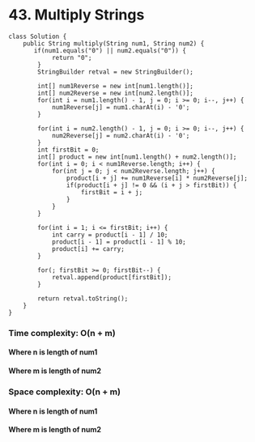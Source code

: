 # 43. Multiply Strings
```
class Solution {
    public String multiply(String num1, String num2) {
       if(num1.equals("0") || num2.equals("0")) {
    		return "0";
    	}
    	StringBuilder retval = new StringBuilder();
    	
    	int[] num1Reverse = new int[num1.length()];
    	int[] num2Reverse = new int[num2.length()];
    	for(int i = num1.length() - 1, j = 0; i >= 0; i--, j++) {
    		num1Reverse[j] = num1.charAt(i) - '0';
    	}
    	
    	for(int i = num2.length() - 1, j = 0; i >= 0; i--, j++) {
    		num2Reverse[j] = num2.charAt(i) - '0';
    	}
    	int firstBit = 0;
    	int[] product = new int[num1.length() + num2.length()];
    	for(int i = 0; i < num1Reverse.length; i++) {
    		for(int j = 0; j < num2Reverse.length; j++) {
    			product[i + j] += num1Reverse[i] * num2Reverse[j];
    			if(product[i + j] != 0 && (i + j > firstBit)) {
    				firstBit = i + j;
    			}
    		}
    	}
    	
    	for(int i = 1; i <= firstBit; i++) {
    		int carry = product[i - 1] / 10;
    		product[i - 1] = product[i - 1] % 10;
    		product[i] += carry;
    	}
    	
    	for(; firstBit >= 0; firstBit--) {
    		retval.append(product[firstBit]);
    	}
    	
        return retval.toString();
    }
}
```
### Time complexity: O(n + m)
#### Where n is length of num1
#### Where m is length of num2
### Space complexity: O(n + m)
#### Where n is length of num1
#### Where m is length of num2